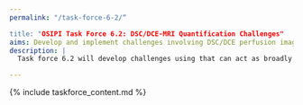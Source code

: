 ```yaml
---
permalink: "/task-force-6-2/“

title: "OSIPI Task Force 6.2: DSC/DCE-MRI Quantification Challenges"
aims: Develop and implement challenges involving DSC/DCE perfusion imaging analysis
description: |
  Task force 6.2 will develop challenges using that can act as broadly recognized benchmarks for perfusion software. This will include the development of metrics that quantify the performance of a perfusion analysis tool (eg. bias and precision on DROs, agreement with reference methods in-vivo, reproducibility on in-vivo data, processing time, etc). The challenges will use data collected by OSIPI and will be applied to the software tools listed in OSIPI in order to establish a set of benchmarks. The long-term aim is to establish OSIPI as an independent arbiter for software solutions in perfusion imaging. 

---
```


{% include taskforce_content.md %}
<!--- Please include your task force contents below, free formatting -->

